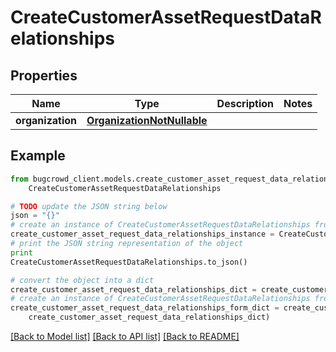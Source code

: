 # CreateCustomerAssetRequestDataRelationships


## Properties

Name | Type | Description | Notes
------------ | ------------- | ------------- | -------------
**organization** | [**OrganizationNotNullable**](OrganizationNotNullable.md) |  | 

## Example

```python
from bugcrowd_client.models.create_customer_asset_request_data_relationships import
    CreateCustomerAssetRequestDataRelationships

# TODO update the JSON string below
json = "{}"
# create an instance of CreateCustomerAssetRequestDataRelationships from a JSON string
create_customer_asset_request_data_relationships_instance = CreateCustomerAssetRequestDataRelationships.from_json(json)
# print the JSON string representation of the object
print
CreateCustomerAssetRequestDataRelationships.to_json()

# convert the object into a dict
create_customer_asset_request_data_relationships_dict = create_customer_asset_request_data_relationships_instance.to_dict()
# create an instance of CreateCustomerAssetRequestDataRelationships from a dict
create_customer_asset_request_data_relationships_form_dict = create_customer_asset_request_data_relationships.from_dict(
    create_customer_asset_request_data_relationships_dict)
```
[[Back to Model list]](../README.md#documentation-for-models) [[Back to API list]](../README.md#documentation-for-api-endpoints) [[Back to README]](../README.md)


